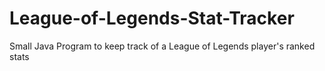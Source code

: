 # League-of-Legends-Stat-Tracker
Small Java Program to keep track of a League of Legends player's ranked stats
